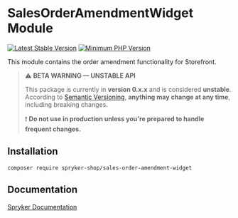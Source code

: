# SalesOrderAmendmentWidget Module
[![Latest Stable Version](https://poser.pugx.org/spryker-shop/sales-order-amendment-widget/v/stable.svg)](https://packagist.org/packages/spryker-shop/sales-order-amendment-widget)
[![Minimum PHP Version](https://img.shields.io/badge/php-%3E%3D%208.2-8892BF.svg)](https://php.net/)

This module contains the order amendment functionality for Storefront.

> ⚠️ **BETA WARNING — UNSTABLE API**
>
> This package is currently in **version 0.x.x** and is considered **unstable**.
> According to [Semantic Versioning](https://semver.org/#spec-item-4), **anything may change at any time**, including breaking changes.
>
> ❗ **Do not use in production unless you're prepared to handle frequent changes.**

## Installation

```
composer require spryker-shop/sales-order-amendment-widget
```

## Documentation

[Spryker Documentation](https://docs.spryker.com)

